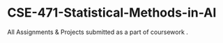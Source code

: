 # CSE-471-Statistical-Methods-in-AI
All Assignments &amp; Projects submitted as a part of coursework .
